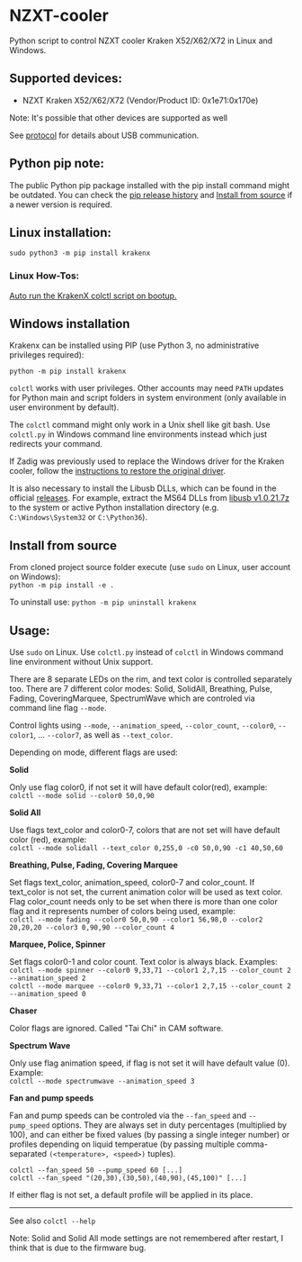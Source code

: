 # NZXT-cooler
Python script to control NZXT cooler Kraken X52/X62/X72 in Linux and Windows.

## Supported devices:

- NZXT Kraken X52/X62/X72 (Vendor/Product ID: 0x1e71:0x170e)

Note: It's possible that other devices are supported as well

See [protocol](doc/protocol.md) for details about USB communication.

## Python pip note:

The public Python pip package installed with the pip install command might be outdated. You can check the [pip release history](https://pypi.org/project/krakenx/#history) and [Install from source](#install-from-source) if a newer version is required.

## Linux installation:

`sudo python3 -m pip install krakenx`

### Linux How-Tos:
[Auto run the KrakenX colctl script on bootup.](doc/linux-autorun.md)

## Windows installation

Krakenx can be installed using PIP (use Python 3, no administrative privileges required):

`python -m pip install krakenx`

`colctl` works with user privileges. Other accounts may need `PATH` updates for Python main and script folders in system environment (only available in user environment by default).

The `colctl` command might only work in a Unix shell like git bash. Use `colctl.py` in Windows command line environments instead which just redirects your command.

If Zadig was previously used to replace the Windows driver for the Kraken cooler, follow the [instructions to restore the original driver](https://github.com/pbatard/libwdi/wiki/FAQ#Help_Zadig_replaced_the_driver_for_the_wrong_device_How_do_I_restore_it).

It is also necessary to install the Libusb DLLs, which can be found in the official [releases](https://github.com/libusb/libusb/releases).  For example, extract the MS64 DLLs from [libusb v1.0.21.7z](https://github.com/libusb/libusb/releases/download/v1.0.21/libusb-1.0.21.7z) to the system or active Python installation directory (e.g. `C:\Windows\System32` or `C:\Python36`).

## Install from source

From cloned project source folder execute (use `sudo` on Linux, user account on Windows):  
`python -m pip install -e .`

To uninstall use:
`python -m pip uninstall krakenx`

## Usage:

Use `sudo` on Linux. Use `colctl.py` instead of `colctl` in Windows command line environment without Unix support.

There are 8 separate LEDs on the rim, and text color is controlled separately
too. There are 7 different color modes: Solid, SolidAll, Breathing, Pulse,
Fading, CoveringMarquee, SpectrumWave which are controled via command line flag
`--mode`.

Control lights using `--mode`, `--animation_speed`, `--color_count`, `--color0`,
`--color1`, ... `--color7`, as well as `--text_color`.

Depending on mode, different flags are used:

**Solid**

Only use flag color0, if not set it will have default color(red), example:  
`colctl --mode solid --color0 50,0,90`

**Solid All**

Use flags text_color and color0-7, colors that are not set will have default
color (red), example:  
`colctl --mode solidall --text_color 0,255,0 -c0 50,0,90 -c1 40,50,60`

**Breathing, Pulse, Fading, Covering Marquee**

Set flags text_color, animation_speed, color0-7 and color_count. If text_color
is not set, the current animation color will be used as text color.
Flag color_count needs only to be set when there is more than one color flag
and it represents number of colors being used, example:  
`colctl --mode fading --color0 50,0,90 --color1 56,98,0 --color2 20,20,20 --color3 0,90,90 --color_count 4`

**Marquee, Police, Spinner**

Set flags color0-1 and color count. Text color is always black. Examples:  
`colctl --mode spinner --color0 9,33,71 --color1 2,7,15 --color_count 2 --animation_speed 2`  
`colctl --mode marquee --color0 9,33,71 --color1 2,7,15 --color_count 2 --animation_speed 0`

**Chaser**

Color flags are ignored. Called "Tai Chi" in CAM software.

**Spectrum Wave**

Only use flag animation speed, if flag is not set it will have default value
(0). Example:  
`colctl --mode spectrumwave --animation_speed 3`

**Fan and pump speeds**

Fan and pump speeds can be controled via the `--fan_speed` and `--pump_speed`
options.  They are always set in duty percentages (multiplied by 100), and can
either be fixed values (by passing a single integer number) or profiles
depending on liquid temperatue (by passing multiple comma-separated
`(<temperature>, <speed>)` tuples).

```
colctl --fan_speed 50 --pump_speed 60 [...]
colctl --fan_speed "(20,30),(30,50),(40,90),(45,100)" [...]
```

If either flag is not set, a default profile will be applied in its place.

---

See also `colctl --help`

Note: Solid and Solid All mode settings are not remembered after restart, I
think that is due to the firmware bug.

